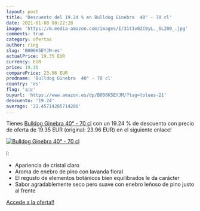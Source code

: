 ```yaml
---
layout: post
title: 'Descuento del 19.24 % en Bulldog Ginebra  40° - 70 cl'
date: 2021-01-08 08:22:28
image: 'https://m.media-amazon.com/images/I/31t1v02C0yL._SL200_.jpg'
comments: true
category: ofertas
author: ring
slug: 'B006K5EYJM-es'
actualPrice: 19.35 EUR
currency: EUR
price: 19.35
comparePrice: 23.96 EUR
prodname: 'Bulldog Ginebra  40° - 70 cl'
country: 'es'
flag: '🇪🇸'
buyurl: 'https://www.amazon.es/dp/B006K5EYJM/?tag=tolees-21'
descuento: '19.24'
average: '21.45714285714286'
---
```


Tienes [Bulldog Ginebra  40° - 70 cl](https://www.amazon.es/dp/B006K5EYJM/?tag=tolees-21) con un 19.24 % de descuento con precio de oferta de 19.35 EUR (original: 23.96 EUR) en el siguiente enlace!

[![Bulldog Ginebra  40° - 70 cl](https://m.media-amazon.com/images/I/31t1v02C0yL._SL200_.jpg)](https://www.amazon.es/dp/B006K5EYJM/?tag=tolees-21)

ℹ️:

- Apariencia de cristal claro
- Aroma de enebro de pino con lavanda floral
- El regusto de elementos botánicos bien equilibrados le da carácter
- Sabor agradablemente seco pero suave con enebro leñoso de pino justo al frente

[Accede a la oferta!!](https://www.amazon.es/dp/B006K5EYJM/?tag=tolees-21)
